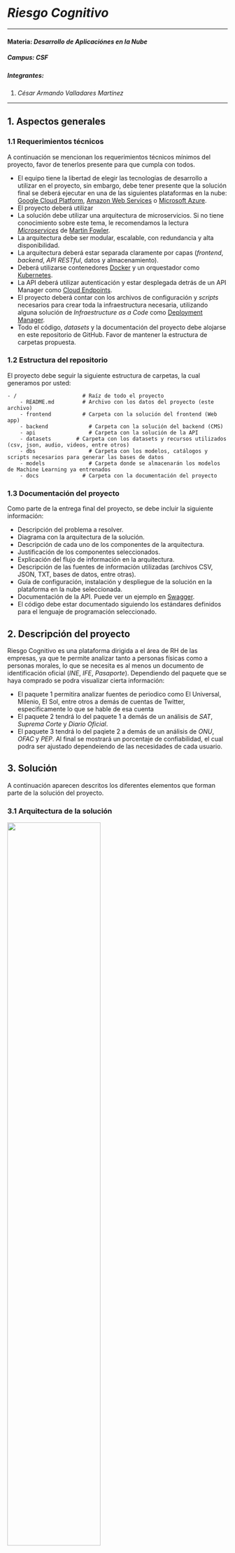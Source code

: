 # *Riesgo Cognitivo*
---
#### Materia: *Desarrollo de Aplicaciónes en la Nube*

##### Campus: *CSF*

##### Integrantes:
1. *César Armando Valladares Martínez*

---
## 1. Aspectos generales

### 1.1 Requerimientos técnicos

A continuación se mencionan los requerimientos técnicos mínimos del proyecto, favor de tenerlos presente para que cumpla con todos.

* El equipo tiene la libertad de elegir las tecnologías de desarrollo a utilizar en el proyecto, sin embargo, debe tener presente que la solución final se deberá ejecutar en una de las siguientes plataformas en la nube: [Google Cloud Platform](https://cloud.google.com/?hl=es), [Amazon Web Services](https://aws.amazon.com/) o [Microsoft Azure](https://azure.microsoft.com/es-mx/).
* El proyecto deberá utilizar 
* La solución debe utilizar una arquitectura de microservicios. Si no tiene conocimiento sobre este tema, le recomendamos la lectura [*Microservices*](https://martinfowler.com/articles/microservices.html) de [Martin Fowler](https://martinfowler.com).
* La arquitectura debe ser modular, escalable, con redundancia y alta disponibilidad.
* La arquitectura deberá estar separada claramente por capas (*frontend*, *backend*, *API RESTful*, datos y almacenamiento).
* Deberá utilizarse contenedores [Docker](https://www.docker.com/) y un orquestador como [Kubernetes](https://kubernetes.io/).
* La API deberá utilizar autenticación y estar desplegada detrás de un API Manager como [Cloud Endpoints](https://cloud.google.com/endpoints/).
* El proyecto deberá contar con los archivos de configuración y *scripts* necesarios para crear toda la infraestructura necesaria, utilizando alguna solución de *Infraestructure as a Code* como [Deployment Manager](https://cloud.google.com/deployment-manager/).
* Todo el código, *datasets* y la documentación del proyecto debe alojarse en este repositorio de GitHub. Favor de mantener la estructura de carpetas propuesta.

### 1.2 Estructura del repositorio
El proyecto debe seguir la siguiente estructura de carpetas, la cual generamos por usted:
```
- / 			        # Raíz de todo el proyecto
    - README.md			# Archivo con los datos del proyecto (este archivo)
    - frontend			# Carpeta con la solución del frontend (Web app)
    - backend			  # Carpeta con la solución del backend (CMS)
    - api			      # Carpeta con la solución de la API
    - datasets		  # Carpeta con los datasets y recursos utilizados (csv, json, audio, videos, entre otros)
    - dbs			      # Carpeta con los modelos, catálogos y scripts necesarios para generar las bases de datos
    - models			  # Carpeta donde se almacenarán los modelos de Machine Learning ya entrenados
    - docs			    # Carpeta con la documentación del proyecto
```

### 1.3 Documentación  del proyecto

Como parte de la entrega final del proyecto, se debe incluir la siguiente información:

* Descripción del problema a resolver.
* Diagrama con la arquitectura de la solución.
* Descripción de cada uno de los componentes de la arquitectura.
* Justificación de los componentes seleccionados.
* Explicación del flujo de información en la arquitectura.
* Descripción de las fuentes de información utilizadas (archivos CSV, JSON, TXT, bases de datos, entre otras).
* Guía de configuración, instalación y despliegue de la solución en la plataforma en la nube seleccionada.
* Documentación de la API. Puede ver un ejemplo en [Swagger](https://swagger.io/). 
* El código debe estar documentado siguiendo los estándares definidos para el lenguaje de programación seleccionado.

## 2. Descripción del proyecto

Riesgo Cognitivo es una plataforma dirigida a el área de RH de las empresas, ya que te permite analizar tanto a personas físicas como a personas morales, lo que se necesita es al menos un documento
de identificación oficial (*INE*, *IFE*, *Pasaporte*). Dependiendo del paquete que se haya comprado se podra visualizar cierta información:
- El paquete 1 permitira analizar fuentes de periodico como El Universal, Milenio, El Sol, entre otros a demás de cuentas de Twitter, especificamente
lo que se hable de esa cuenta
- El paquete 2 tendrá lo del paquete 1 a demás de un análisis de *SAT*, *Suprema Corte* y *Diario Oficial*.
- El paquete 3 tendrá lo del paqiete 2 a demás de un análisis de *ONU*, *OFAC* y *PEP*.
Al final se mostrará un porcentaje de confiabilidad, el cual podra ser ajustado dependeiendo de las necesidades de cada usuario.


## 3. Solución

A continuación aparecen descritos los diferentes elementos que forman parte de la solución del proyecto.

### 3.1 Arquitectura de la solución

<img src="https://raw.githubusercontent.com/tec-csf/TC3059-PF-Otono-2019-cesar/master/docs/ArquitecturaRiesgo.png" width="65%">

<a href="https://github.com/tec-csf/TC3059-PF-Otono-2019-cesar/tree/master/docs">Descripción del flujo</a>

### 3.2 Descripción de los componentes

- <a href="https://github.com/tec-csf/TC3059-PF-Otono-2019-cesar/blob/master/docs/Descripci%C3%B3n%20de%20Componentes%20.pdf">Componentes</a>

### 3.3 Frontend

*[Incluya aquí una explicación de la solución utilizada para el frontend del proyecto. No olvide incluir las ligas o referencias donde se puede encontrar información de los lenguajes de programación, frameworks y librerías utilizadas.]*

#### 3.3.1 Lenguaje de programación

- Javascript
- HTML
- CSS 

#### 3.3.2 Framework

- <a href="https://es.reactjs.org/">Reactjs</a>

#### 3.3.3 Librerías de funciones o dependencias

- auth0-js
- axios
- bootstrap
- chart.js
- express
- jwt-decode
- node-sass
- npm
- npm-upgrade
- openpay
- react
- react-chartjs-2
- react-circular-progressbar
- react-dom
- react-icons
- react-input-slider
- react-router-dom
- react-scripts
- reactstrap
- serve

### 3.4 Backend

*[Incluya aquí una explicación de la solución utilizada para el backend del proyecto. No olvide incluir las ligas o referencias donde se puede encontrar información de los lenguajes de programación, frameworks y librerías utilizadas.]*

#### 3.4.1 Lenguaje de programación
#### 3.4.2 Framework
#### 3.4.3 Librerías de funciones o dependencias

### 3.5 API

*[Incluya aquí una explicación de la solución utilizada para implementar la API del proyecto. No olvide incluir las ligas o referencias donde se puede encontrar información de los lenguajes de programación, frameworks y librerías utilizadas.]*

#### 3.5.1 Lenguaje de programación

- Python 3.6 

#### 3.5.2 Framework

- <a href="https://www.fullstackpython.com/flask.html">Flask</a>

#### 3.5.3 Librerías de funciones o dependencias

- <a href="https://github.com/tec-csf/TC3059-PF-Otono-2019-cesar/blob/master/api/requirements.txt">Requirements.txt</a>


*[Incluya aquí una explicación de cada uno de los endpoints que forman parte de la API. Cada endpoint debe estar correctamente documentado.]*

- <a href="https://github.com/tec-csf/TC3059-PF-Otono-2019-cesar/blob/master/docs/Endpoints.pdf">Endpoints</a>

* **Descripción**:
* **URL**:
* **Verbos HTTP**:
* **Headers**:
* **Formato JSON del cuerpo de la solicitud**: 
* **Formato JSON de la respuesta**:


## 3.6 Pasos a seguir para utilizar el proyecto

### API
1. En la carpeta de la api crear un ambiente virtual (Linux): virtualenv NOMBRE -p python3
2. Instalar las librerias necesarias del archivo requierements.txt: pip install -r requirements.txt
3. Ejecutar: python manage.py

### Frontend
1. Tener instalado node: sudo apt-get install -y nodejs
2. En la carpeta del frontend instalar las dependencias: npm install 
3. Ejecutar la aplicación: npm start
4. En cualquier navegador entrar a "localhost:3000"

## 4. Referencias

- Para el frontend: https://www.w3schools.com/ 
- Para React https://es.reactjs.org/docs/getting-started.html 
- Para codigo en general https://stackoverflow.com/ 